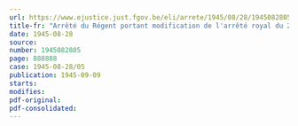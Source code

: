 ```yaml
---
url: https://www.ejustice.just.fgov.be/eli/arrete/1945/08/28/1945082805/justel
title-fr: "Arrêté du Régent portant modification de l'arrêté royal du 25 septembre 1933 relatif aux taxes téléphoniques du service radio-maritime (abrogé par ADR 24-01-1949, art. 5)"
date: 1945-08-28
source:
number: 1945082805
page: 888888
case: 1945-08-28/05
publication: 1945-09-09
starts:
modifies:
pdf-original:
pdf-consolidated:
---
```


